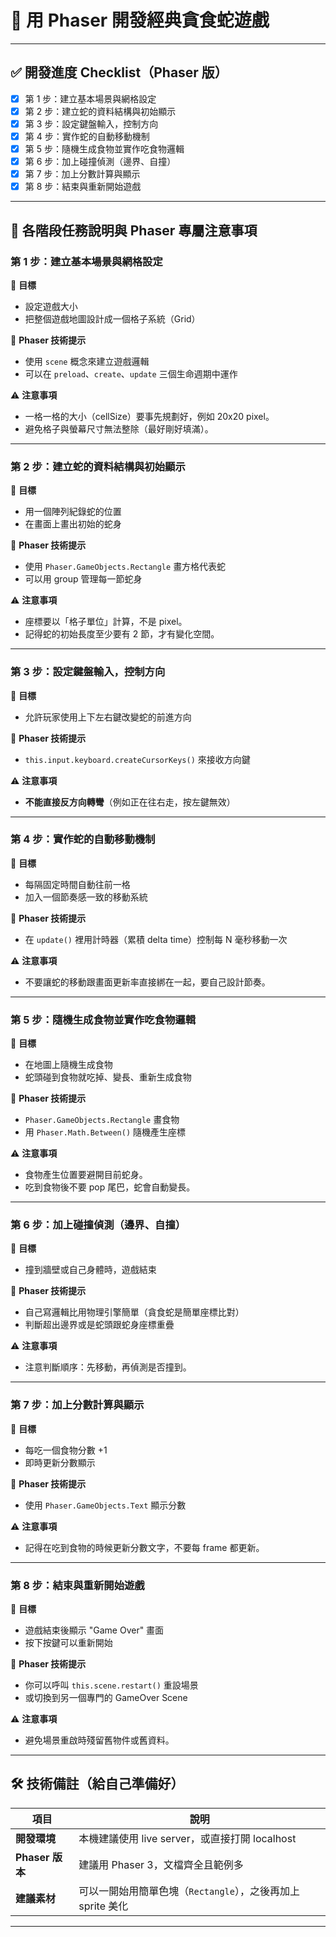# 🐍 用 Phaser 開發經典貪食蛇遊戲

---

## ✅ 開發進度 Checklist（Phaser 版）

- [x] 第 1 步：建立基本場景與網格設定
- [x] 第 2 步：建立蛇的資料結構與初始顯示
- [x] 第 3 步：設定鍵盤輸入，控制方向
- [x] 第 4 步：實作蛇的自動移動機制
- [x] 第 5 步：隨機生成食物並實作吃食物邏輯
- [x] 第 6 步：加上碰撞偵測（邊界、自撞）
- [x] 第 7 步：加上分數計算與顯示
- [x] 第 8 步：結束與重新開始遊戲

---

## 🧩 各階段任務說明與 Phaser 專屬注意事項

### 第 1 步：建立基本場景與網格設定

📌 **目標**
- 設定遊戲大小
- 把整個遊戲地圖設計成一個格子系統（Grid）

🔧 **Phaser 技術提示**
- 使用 `scene` 概念來建立遊戲邏輯
- 可以在 `preload`、`create`、`update` 三個生命週期中運作

⚠️ **注意事項**
- 一格一格的大小（cellSize）要事先規劃好，例如 20x20 pixel。
- 避免格子與螢幕尺寸無法整除（最好剛好填滿）。

---

### 第 2 步：建立蛇的資料結構與初始顯示

📌 **目標**
- 用一個陣列紀錄蛇的位置
- 在畫面上畫出初始的蛇身

🔧 **Phaser 技術提示**
- 使用 `Phaser.GameObjects.Rectangle` 畫方格代表蛇
- 可以用 group 管理每一節蛇身

⚠️ **注意事項**
- 座標要以「格子單位」計算，不是 pixel。
- 記得蛇的初始長度至少要有 2 節，才有變化空間。

---

### 第 3 步：設定鍵盤輸入，控制方向

📌 **目標**
- 允許玩家使用上下左右鍵改變蛇的前進方向

🔧 **Phaser 技術提示**
- `this.input.keyboard.createCursorKeys()` 來接收方向鍵

⚠️ **注意事項**
- **不能直接反方向轉彎**（例如正在往右走，按左鍵無效）

---

### 第 4 步：實作蛇的自動移動機制

📌 **目標**
- 每隔固定時間自動往前一格
- 加入一個節奏感一致的移動系統

🔧 **Phaser 技術提示**
- 在 `update()` 裡用計時器（累積 delta time）控制每 N 毫秒移動一次

⚠️ **注意事項**
- 不要讓蛇的移動跟畫面更新率直接綁在一起，要自己設計節奏。

---

### 第 5 步：隨機生成食物並實作吃食物邏輯

📌 **目標**
- 在地圖上隨機生成食物
- 蛇頭碰到食物就吃掉、變長、重新生成食物

🔧 **Phaser 技術提示**
- `Phaser.GameObjects.Rectangle` 畫食物
- 用 `Phaser.Math.Between()` 隨機產生座標

⚠️ **注意事項**
- 食物產生位置要避開目前蛇身。
- 吃到食物後不要 pop 尾巴，蛇會自動變長。

---

### 第 6 步：加上碰撞偵測（邊界、自撞）

📌 **目標**
- 撞到牆壁或自己身體時，遊戲結束

🔧 **Phaser 技術提示**
- 自己寫邏輯比用物理引擎簡單（貪食蛇是簡單座標比對）
- 判斷超出邊界或是蛇頭跟蛇身座標重疊

⚠️ **注意事項**
- 注意判斷順序：先移動，再偵測是否撞到。

---

### 第 7 步：加上分數計算與顯示

📌 **目標**
- 每吃一個食物分數 +1
- 即時更新分數顯示

🔧 **Phaser 技術提示**
- 使用 `Phaser.GameObjects.Text` 顯示分數

⚠️ **注意事項**
- 記得在吃到食物的時候更新分數文字，不要每 frame 都更新。

---

### 第 8 步：結束與重新開始遊戲

📌 **目標**
- 遊戲結束後顯示 "Game Over" 畫面
- 按下按鍵可以重新開始

🔧 **Phaser 技術提示**
- 你可以呼叫 `this.scene.restart()` 重設場景
- 或切換到另一個專門的 GameOver Scene

⚠️ **注意事項**
- 避免場景重啟時殘留舊物件或舊資料。

---

## 🛠 技術備註（給自己準備好）

| 項目 | 說明 |
|------|------|
| **開發環境** | 本機建議使用 live server，或直接打開 localhost |
| **Phaser 版本** | 建議用 Phaser 3，文檔齊全且範例多 |
| **建議素材** | 可以一開始用簡單色塊（`Rectangle`），之後再加上 sprite 美化 |

---

